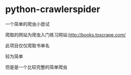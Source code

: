 # python-crawlerspider
一个简单的爬虫小尝试

爬取的网站为爬虫入门练习网站:http://books.toscrape.com/

此项目仅仅爬取书单名

较为简单

但是是一个比较完整的简单爬虫
 
